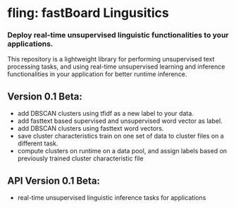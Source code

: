 # fling: fastBoard Lingusitics
### Deploy real-time unsupervised linguistic functionalities to your applications. 

This repository is a lightweight library for performing unsupervised text processing tasks, and using real-time unsupervised learning and inference functionalities in your application for better runtime inference.  

## Version 0.1 Beta:
- add DBSCAN clusters using tfidf as a new label to your data.
- add fasttext based supervised and unsupervised word vector as label.
- add DBSCAN clusters using fasttext word vectors.
- save cluster characteristics train on one set of data to cluster files on a different task.
- compute clusters on runtime on a data pool, and assign labels based on previously trained cluster characteristic file 

## API Version 0.1 Beta:
- real-time unsupervised linguistic inference tasks for applications
